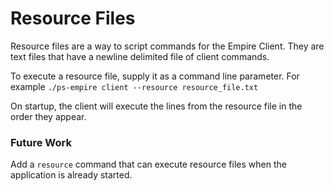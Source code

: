 # Resource Files

Resource files are a way to script commands for the Empire Client. They are text files that have a newline delimited file of client commands.

To execute a resource file, supply it as a command line parameter. For example `./ps-empire client --resource resource_file.txt`

On startup, the client will execute the lines from the resource file in the order they appear.

### Future Work

Add a `resource` command that can execute resource files when the application is already started.
